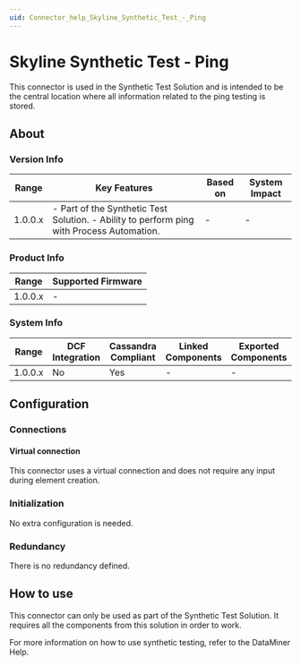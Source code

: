 ```yaml
---
uid: Connector_help_Skyline_Synthetic_Test_-_Ping
---
```


# Skyline Synthetic Test - Ping

This connector is used in the Synthetic Test Solution and is intended to be the central location where all information related to the ping testing is stored.

## About

### Version Info

| **Range** | **Key Features**                                                                           | **Based on** | **System Impact** |
|-----------|--------------------------------------------------------------------------------------------|--------------|-------------------|
| 1.0.0.x   | \- Part of the Synthetic Test Solution. - Ability to perform ping with Process Automation. | \-           | \-                |

### Product Info

| **Range** | **Supported Firmware** |
|-----------|------------------------|
| 1.0.0.x   | \-                     |

### System Info

| **Range** | **DCF Integration** | **Cassandra Compliant** | **Linked Components** | **Exported Components** |
|-----------|---------------------|-------------------------|-----------------------|-------------------------|
| 1.0.0.x   | No                  | Yes                     | \-                    | \-                      |

## Configuration

### Connections

#### Virtual connection

This connector uses a virtual connection and does not require any input during element creation.

### Initialization

No extra configuration is needed.

### Redundancy

There is no redundancy defined.

## How to use

This connector can only be used as part of the Synthetic Test Solution. It requires all the components from this solution in order to work.

For more information on how to use synthetic testing, refer to the DataMiner Help.

